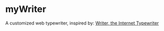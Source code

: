 # myWriter
A customized web typewriter, inspired by: 
[Writer, the Internet Typewriter](https://writer.bighugelabs.com/)
